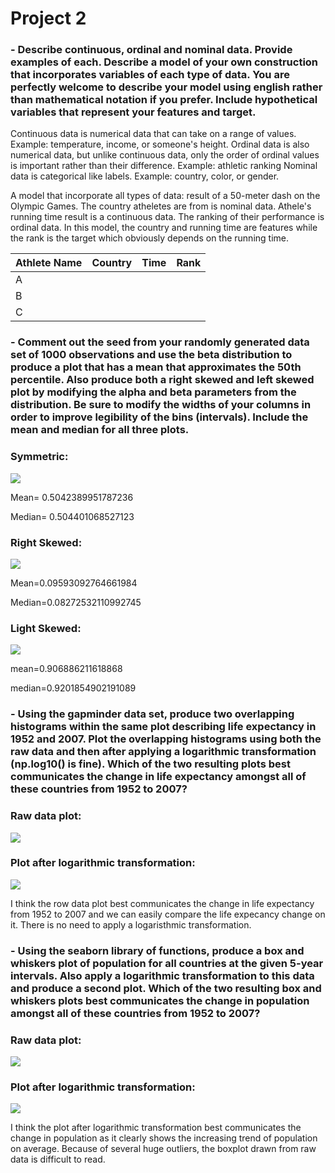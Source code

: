 # Project 2

### - Describe continuous, ordinal and nominal data. Provide examples of each. Describe a model of your own construction that incorporates variables of each type of data. You are perfectly welcome to describe your model using english rather than mathematical notation if you prefer. Include hypothetical variables that represent your features and target.

Continuous data is numerical data that can take on a range of values. Example: temperature, income, or someone's height. 
Ordinal data is also numerical data, but unlike continuous data, only the order of ordinal values is important rather than their difference. Example: athletic ranking 
Nominal data is categorical like labels. Example: country, color, or  gender. 

A model that incorporate all types of data: result of a 50-meter dash on the Olympic Games. The country atheletes are from is nominal data. Athele's running time result is a continuous data. The ranking of their performance is ordinal data. In this model, the country and running time are features while the rank is the target which obviously depends on the running time.

|Athlete Name|Country|Time| Rank|
|------------|:-----:|:--:|----:|
|A           |    |    |     |
|B           |    |    |      |         
|C           |    |    |      | 

### - Comment out the seed from your randomly generated data set of 1000 observations and use the beta distribution to produce a plot that has a mean that approximates the 50th percentile. Also produce both a right skewed and left skewed plot by modifying the alpha and beta parameters from the distribution. Be sure to modify the widths of your columns in order to improve legibility of the bins (intervals). Include the mean and median for all three plots.

### Symmetric: 
![](project2_1.png)

Mean= 0.5042389951787236

Median= 0.504401068527123

### Right Skewed:
![](project2_2.png)

Mean=0.09593092764661984

Median=0.08272532110992745

### Light Skewed:
![](project2_3.png)

mean=0.906886211618868

median=0.9201854902191089
### - Using the gapminder data set, produce two overlapping histograms within the same plot describing life expectancy in 1952 and 2007. Plot the overlapping histograms using both the raw data and then after applying a logarithmic transformation (np.log10() is fine). Which of the two resulting plots best communicates the change in life expectancy amongst all of these countries from 1952 to 2007?

### Raw data plot:
![](project2_4.png)
### Plot after logarithmic transformation:
![](project2_5.png)

I think the row data plot best communicates the change in life expectancy from 1952 to 2007 and we can easily compare the life expecancy change on it. There is no need to apply a logaristhmic transformation.

### - Using the seaborn library of functions, produce a box and whiskers plot of population for all countries at the given 5-year intervals. Also apply a logarithmic transformation to this data and produce a second plot. Which of the two resulting box and whiskers plots best communicates the change in population amongst all of these countries from 1952 to 2007?

### Raw data plot:
![](project2_6.png)
### Plot after logarithmic transformation:
![](project2_7.png)

I think the plot after logarithmic transformation best communicates the change in population as it clearly shows the increasing trend of population on average. Because of several huge outliers, the boxplot drawn from raw data is difficult to read.
